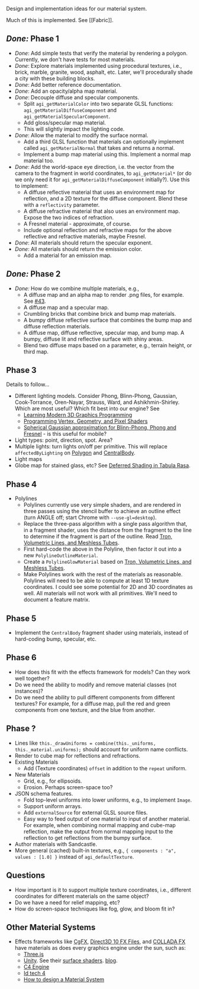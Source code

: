 Design and implementation ideas for our material system.

Much of this is implemented.  See [[Fabric]].

## _Done:_ Phase 1

* _Done_: Add simple tests that verify the material by rendering a polygon.  Currently, we don't have tests for most materials.
* _Done_: Explore materials implemented using procedural textures, i.e., brick, marble, granite, wood, asphalt, etc.  Later, we'll procedurally shade a city with these building blocks.
* _Done_: Add better reference documentation.
* _Done_: Add an opacity/alpha map material.
* _Done_: Decouple diffuse and specular components.
   * Split `agi_getMaterialColor` into two separate GLSL functions: `agi_getMaterialDiffuseComponent` and `agi_getMaterialSpecularComponent`.
   * Add gloss/specular map material.
   * This will slightly impact the lighting code.
* _Done_: Allow the material to modify the surface normal.
   * Add a third GLSL function that materials can optionally implement called `agi_getMaterialNormal` that takes and returns a normal.
   * Implement a bump map material using this.  Implement a normal map material too.
* _Done_: Add the world-space eye direction, i.e. the vector from the camera to the fragment in world coordinates, to `agi_getMaterial*` (or do we only need it for `agi_getMaterialDiffuseComponent` initially?).  Use this to implement:
   * A diffuse reflective material that uses an environment map for reflection, and a 2D texture for the diffuse component.  Blend these with a `reflectivity` parameter.
   * A diffuse refractive material that also uses an environment map.  Expose the two indices of refraction.
   * A Fresnel material - approximate, of course.
   * Include optional reflection and refractive maps for the above reflective and refractive materials, maybe Fresnel.
* _Done_: All materials should return the specular exponent.
* _Done_: All materials should return the emission color.
   * Add a material for an emission map.

## _Done:_ Phase 2

* _Done:_ How do we combine multiple materials, e.g.,
   * A diffuse map and an alpha map to render .png files, for example.  See  [#43](https://github.com/AnalyticalGraphicsInc/cesium/issues/43).
   * A diffuse map and a specular map.
   * Crumbling bricks that combine brick and bump map materials.
   * A bumpy diffuse reflective surface that combines the bump map and diffuse reflection materials.
   * A diffuse map, diffuse reflective, specular map, and bump map.  A bumpy, diffuse lit and reflective surface with shiny areas.
   * Blend two diffuse maps based on a parameter, e.g., terrain height, or third map.

## Phase 3

Details to follow...

* Different lighting models.  Consider Phong, Blinn-Phong, Gaussian, Cook-Torrance, Oren-Nayar, Strauss, Ward, and Ashikhmin-Shirley.  Which are most useful?  Which fit best into our engine?  See
   * [Learning Modern 3D Graphics Programming](http://www.arcsynthesis.org/gltut/Illumination/Tutorial%2011.html)
   * [Programming Vertex, Geometry, and Pixel Shaders](http://prelight.googlecode.com/files/Programming%20Vertex%20Geometry%20and%20Pixel%20Shaders.pdf)
   * [Spherical Gaussian approximation for Blinn-Phong, Phong and Fresnel](http://seblagarde.wordpress.com/2012/06/03/spherical-gaussien-approximation-for-blinn-phong-phong-and-fresnel/) - is this useful for mobile?
* Light types: point, direction, spot.  Area?
* Multiple lights: turn lights on/off per primitive.  This will replace `affectedByLighting` on [Polygon](https://github.com/AnalyticalGraphicsInc/cesium/blob/master/Source/Scene/Polygon.js) and [CentralBody](https://github.com/AnalyticalGraphicsInc/cesium/blob/master/Source/Scene/CentralBody.js).
* Light maps
* Globe map for stained glass, etc?  See [Deferred Shading in Tabula Rasa](http://http.developer.nvidia.com/GPUGems3/gpugems3_ch19.html).

## Phase 4

* Polylines
   * Polylines currently use very simple shaders, and are rendered in three passes using the stencil buffer to achieve an outline effect (turn ANGLE off; start Chrome with `--use-gl=desktop`).
   * Replace the three-pass algorithm with a single pass algorithm that, in a fragment shader, uses the distance from the fragment to the line to determine if the fragment is part of the outline.  Read [Tron, Volumetric Lines, and Meshless Tubes](http://prideout.net/blog/?p=61).
   * First hard-code the above in the Polyline, then factor it out into a new `PolylineOutlineMaterial`.
   * Create a `PolylineGlowMaterial` based on [Tron, Volumetric Lines, and Meshless Tubes](http://prideout.net/blog/?p=61).
   * Make Polylines work with the rest of the materials as reasonable.  Polylines will need to be able to compute at least 1D texture coordinates.  I could see some potential for 2D and 3D coordinates as well.  All materials will not work with all primitives.  We'll need to document a feature matrix.

## Phase 5

* Implement the `CentralBody` fragment shader using materials, instead of hard-coding bump, specular, etc.

## Phase 6

* How does this fit with the effects framework for models?  Can they work well together?
* Do we need the ability to modify and remove material classes (not instances)?
* Do we need the ability to pull different components from different textures?  For example, for a diffuse map, pull the red and green components from one texture, and the blue from another.

## Phase ?
* Lines like `this._drawUniforms = combine(this._uniforms, this._material.uniforms);` should account for uniform name conflicts.
* Render to cube map for reflections and refractions.
* Existing Materials
   * Add (Texture coordinates) `offset` in addition to the `repeat` uniform.
* New Materials
   * Grid, e.g., for ellipsoids.
   * Erosion.  Perhaps screen-space too?
* JSON schema features.
   * Fold top-level uniforms into lower uniforms, e.g., to implement `Image`.
   * Support uniform arrays.
   * Add `externalSource` for external GLSL source files.
   * Easy way to feed output of one material to input of another material.  For example, when combining normal mapping and cube-map reflection, make the output from normal mapping input to the reflection to get reflections from the bumpy surface.
* Author materials with Sandcastle.
* More general (cached) built-in textures, e.g., `{ components : "a", values : [1.0] }` instead of `agi_defaultTexture`.

## Questions

* How important is it to support multiple texture coordinates, i.e., different coordinates for different materials on the same object?
* Do we have a need for relief mapping, etc?
* How do screen-space techniques like fog, glow, and bloom fit in?

## Other Material Systems

* Effects frameworks like [CgFX](http://developer.nvidia.com/node/80), [Direct3D 10 FX Files](http://prelight.googlecode.com/files/Programming%20Vertex%20Geometry%20and%20Pixel%20Shaders.pdf), and [COLLADA FX](http://www.khronos.org/files/collada_spec_1_5.pdf) have materials as does every graphics engine under the sun, such as:
   * [Three.js](https://github.com/mrdoob/three.js/)
   * [Unity](http://unity3d.com/support/documentation/Manual/Materials).  See their [surface shaders](http://docs.unity3d.com/Documentation/Components/SL-SurfaceShaders.html).  [blog](http://aras-p.info/blog/2010/07/16/surface-shaders-one-year-later/).
   * [C4 Engine](http://www.terathon.com/wiki/index.php/Shaders)
   * [Id tech 4](http://www.modwiki.net/wiki/Texturing)
   * [How to design a Material System](http://diaryofagraphicsprogrammer.blogspot.com/2007/12/how-to-design-material-system.html)
